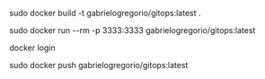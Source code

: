 sudo docker build -t gabrielogregorio/gitops:latest .

sudo docker run --rm -p 3333:3333  gabrielogregorio/gitops:latest

docker login


sudo docker push gabrielogregorio/gitops:latest
